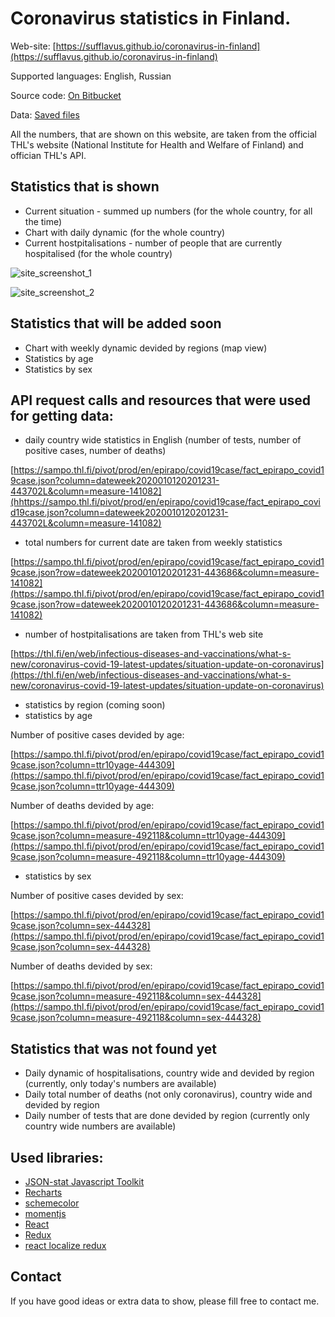 # Coronavirus statistics in Finland.

Web-site: [https://sufflavus.github.io/coronavirus-in-finland](https://sufflavus.github.io/coronavirus-in-finland)

Supported languages: English, Russian

Source code: [On Bitbucket](https://bitbucket.org/Sufflava/coronavirus-statistics-in-finland/src/master/web-site/)

Data: [Saved files](https://bitbucket.org/Sufflava/coronavirus-statistics-in-finland/src/master/data/)

All the numbers, that are shown on this website, are taken from the official THL's website (National Institute for Health and Welfare of Finland) and offician THL's API.

## Statistics that is shown
- Current situation - summed up numbers (for the whole country, for all the time)
- Chart with daily dynamic (for the whole country)
- Current hostpitalisations - number of people that are currently hospitalised (for the whole country)

![site_screenshot_1](https://bitbucket.org/Sufflava/coronavirus-statistics-in-finland/raw/e2290e219b6ce5f869944191b0785c8e41ba9c14/images/site_screenshot_1.png)

![site_screenshot_2](https://bitbucket.org/Sufflava/coronavirus-statistics-in-finland/raw/e2290e219b6ce5f869944191b0785c8e41ba9c14/images/site_screenshot_2.png)

## Statistics that will be added soon
- Chart with weekly dynamic devided by regions (map view)
- Statistics by age
- Statistics by sex

## API request calls and resources that were used for getting data:
- daily country wide statistics in English (number of tests, number of positive cases, number of deaths)

[https://sampo.thl.fi/pivot/prod/en/epirapo/covid19case/fact_epirapo_covid19case.json?column=dateweek2020010120201231-443702L&column=measure-141082](hhttps://sampo.thl.fi/pivot/prod/en/epirapo/covid19case/fact_epirapo_covid19case.json?column=dateweek2020010120201231-443702L&column=measure-141082)

- total numbers for current date are taken from weekly statistics

[https://sampo.thl.fi/pivot/prod/en/epirapo/covid19case/fact_epirapo_covid19case.json?row=dateweek2020010120201231-443686&column=measure-141082](https://sampo.thl.fi/pivot/prod/en/epirapo/covid19case/fact_epirapo_covid19case.json?row=dateweek2020010120201231-443686&column=measure-141082)

- number of hostpitalisations are taken from THL's web site

[https://thl.fi/en/web/infectious-diseases-and-vaccinations/what-s-new/coronavirus-covid-19-latest-updates/situation-update-on-coronavirus](https://thl.fi/en/web/infectious-diseases-and-vaccinations/what-s-new/coronavirus-covid-19-latest-updates/situation-update-on-coronavirus)

- statistics by region (coming soon)
- statistics by age

Number of positive cases devided by age:

[https://sampo.thl.fi/pivot/prod/en/epirapo/covid19case/fact_epirapo_covid19case.json?column=ttr10yage-444309](https://sampo.thl.fi/pivot/prod/en/epirapo/covid19case/fact_epirapo_covid19case.json?column=ttr10yage-444309)

Number of deaths devided by age:

[https://sampo.thl.fi/pivot/prod/en/epirapo/covid19case/fact_epirapo_covid19case.json?column=measure-492118&column=ttr10yage-444309](https://sampo.thl.fi/pivot/prod/en/epirapo/covid19case/fact_epirapo_covid19case.json?column=measure-492118&column=ttr10yage-444309)

- statistics by sex

Number of positive cases devided by sex:

[https://sampo.thl.fi/pivot/prod/en/epirapo/covid19case/fact_epirapo_covid19case.json?column=sex-444328](https://sampo.thl.fi/pivot/prod/en/epirapo/covid19case/fact_epirapo_covid19case.json?column=sex-444328)

Number of deaths devided by sex:

[https://sampo.thl.fi/pivot/prod/en/epirapo/covid19case/fact_epirapo_covid19case.json?column=measure-492118&column=sex-444328](https://sampo.thl.fi/pivot/prod/en/epirapo/covid19case/fact_epirapo_covid19case.json?column=measure-492118&column=sex-444328)

## Statistics that was not found yet
- Daily dynamic of hospitalisations, country wide and devided by region (currently, only today's numbers are available)
- Daily total number of deaths (not only coronavirus), country wide and devided by region
- Daily number of tests that are done devided by region (currently only country wide numbers are available)

## Used libraries:
- [JSON-stat Javascript Toolkit](https://www.npmjs.com/package/jsonstat-toolkit)
- [Recharts](https://recharts.org/en-US/)
- [schemecolor](https://www.schemecolor.com/stunning-pie-chart-color-scheme.php)
- [momentjs](https://momentjs.com/)
- [React](https://reactjs.org/)
- [Redux](https://redux.js.org/)
- [react localize redux](https://ryandrewjohnson.github.io/react-localize-redux-docs/)

## Contact
If you have good ideas or extra data to show, please fill free to contact me.
